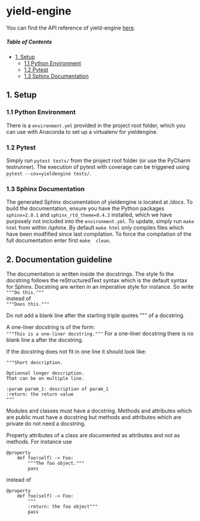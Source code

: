 # yield-engine

You can find the API reference of yield-engine [here](https://git.sourceai.io/pages/schneider-joerg/yield-engine/).

##### Table of Contents  

<!-- TOC depthFrom:2 -->

- [1. Setup](#1-setup)
    - [1.1 Python Environment](#11-python-environment)
    - [1.2 Pytest](#12-pytest)
    - [1.3 Sphinx Documentation](#13-sphinx-documentation)

## 1. Setup
### 1.1 Python Environment
There is a `environment.yml` provided in the project root folder, which you can use with Anaconda to set up a virtualenv for yieldengine.
### 1.2 Pytest
Simply run `pytest tests/` from the project root folder (or use the PyCharm testrunner). The execution of pytest with coverage can be triggered using `pytest --cov=yieldengine tests/`.
### 1.3 Sphinx Documentation
The generated Sphinx documentation of yieldengine is located at _/docs_. 
To build the documentation, ensure you have the Python packages `sphinx=2.0.1` and `sphinx_rtd_theme=0.4.3` installed, which we have purposely not included into the `environment.yml`. 
To update, simply run `make html` from within _/sphinx_. 
By default `make html` only compiles files which have been modfified since last 
compilation. To force the compilation of the full documentation enter first `make 
clean`.  

## 2. Documentation guideline
The documentation is written inside the docstrings. 
The style fo the docstring follows the reStructuredText syntax which is the default 
syntax for Sphinx.
Docstring are writen in an imperative style for instance. So write  
```"""Do this."""```   
instead of   
```"""Does this."""```  

Do not add a blank line after the starting triple quotes """ of a docstring.

A one-liner docstring is of the form:  
```"""This is a one-liner docstring."""``` 
For a one-liner docstring there is no blank line a after the docstring.

If the docstring does not fit in one line it should look like:  
```
"""Short description.

Optionnal longer description.
That can be on multiple line.

:param param_1: description of param_1
:return: the return value
"""
```  
Modules and classes must have a docstring. 
Methods and attributes which are public must have a docstring but methods and 
attributes which are private do not need a docstring.

Property attributes of a class are documented as attributes and not as methods. For 
instance use
```
@property
    def foo(self) -> Foo:
        """The foo object."""
        pass
```
instead of 
```
@property
    def foo(self) -> Foo:
        """
        :return: the foo object"""
        pass
```


 